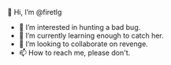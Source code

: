  👋 Hi, I’m @firetlg
- 👀 I’m interested in hunting a bad bug.
- 🌱 I’m currently learning enough to catch her. 
- 💞️ I’m looking to collaborate on revenge. 
- 📫 How to reach me, please don't. 

<!---
firetlg/firetlg is a ✨ special ✨ repository because its `README.md` (this file) appears on your GitHub profile.
You can click the Preview link to take a look at your changes.
--->

